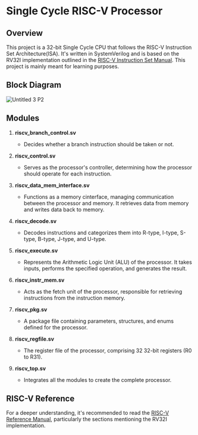 # Single Cycle RISC-V Processor

## Overview
This project is a 32-bit Single Cycle CPU that follows the RISC-V Instruction Set Architecture(ISA). It's written in SystemVerilog and is based on the RV32I implementation outlined in the [RISC-V Instruction Set Manual](https://riscv.org/wp-content/uploads/2017/05/riscv-spec-v2.2.pdf). This project is mainly meant for learning purposes.

## Block Diagram
![Untitled 3 P2](https://github.com/ismartsid/VeriRISC-Single_cycle_RISC-V_Processor/assets/85611307/5edcc6e9-2c85-4b71-bc83-133896fd3747)

## Modules

1. **riscv_branch_control.sv**
   - Decides whether a branch instruction should be taken or not.

2. **riscv_control.sv**
   - Serves as the processor's controller, determining how the processor should operate for each instruction.

3. **riscv_data_mem_interface.sv**
   - Functions as a memory cinterface, managing communication between the processor and memory. It retrieves data from memory and writes data back to memory.

4. **riscv_decode.sv**
   - Decodes instructions and categorizes them into R-type, I-type, S-type, B-type, J-type, and U-type.

5. **riscv_execute.sv**
   - Represents the Arithmetic Logic Unit (ALU) of the processor. It takes inputs, performs the specified operation, and generates the result.

6. **riscv_instr_mem.sv**
   - Acts as the fetch unit of the processor, responsible for retrieving instructions from the instruction memory.

7. **riscv_pkg.sv**
   - A package file containing parameters, structures, and enums defined for the processor.

8. **riscv_regfile.sv**
   - The register file of the processor, comprising 32 32-bit registers (R0 to R31).

9. **riscv_top.sv**
   - Integrates all the modules to create the complete processor.

## RISC-V Reference
For a deeper understanding, it's recommended to read the [RISC-V Reference Manual](https://riscv.org/wp-content/uploads/2017/05/riscv-spec-v2.2.pdf), particularly the sections mentioning the RV32I implementation.
